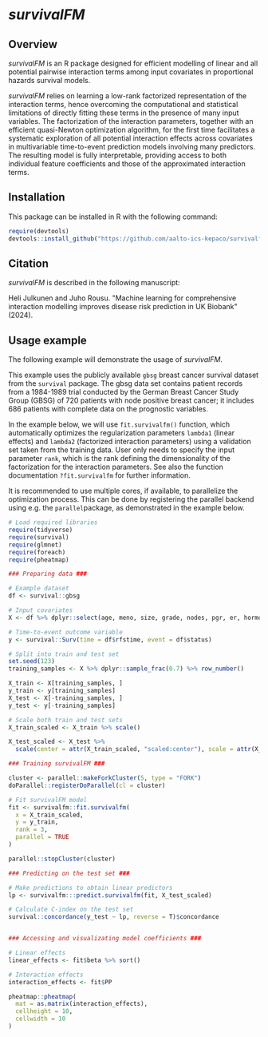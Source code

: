 # *survivalFM*

## Overview

*survivalFM* is an R package designed for efficient modelling of linear and all potential pairwise interaction terms among input covariates in proportional hazards survival models. 

*survivalFM* relies on learning a low-rank factorized representation of the interaction terms, hence overcoming the computational and statistical limitations of directly fitting these terms in the presence of many input variables. The factorization of the interaction parameters, together with an efficient quasi-Newton optimization algorithm, for the first time facilitates a systematic exploration of all potential interaction effects across covariates in multivariable time-to-event prediction models involving many predictors.  The resulting model is fully interpretable, providing  access to both individual feature coefficients and those of the approximated interaction terms. 


## Installation


This package can be installed in R with the following command:

```r
require(devtools)
devtools::install_github("https://github.com/aalto-ics-kepaco/survivalfm")
```

## Citation

*survivalFM* is described in the following manuscript:

Heli Julkunen and Juho Rousu. "Machine learning for comprehensive interaction modelling improves disease risk prediction in UK Biobank" (2024).

## Usage example

The following example will demonstrate the usage of *survivalFM*. 

This example uses the publicly available `gbsg` breast cancer survival dataset from the `survival` package. The gbsg data set contains patient records from a 1984-1989 trial conducted by the German Breast Cancer Study Group (GBSG) of 720 patients with node positive breast cancer; it includes 686 patients with complete data on the prognostic variables.


In the example below, we will use `fit.survivalfm()` function, which automatically optimizes the regularization parameters `lambda1` (linear effects) and `lambda2` (factorized interaction parameters) using a validation set taken from the training data. User only needs to specify the input parameter `rank`, which is the rank defining the dimensionality of the factorization for the interaction parameters. See also the function documentation `?fit.survivalfm` for further information. 

It is recommended to use multiple cores, if available, to parallelize the optimization process. This can be done by registering the parallel backend using e.g. the `parallel`package, as demonstrated in the example below. 



```r
# Load required libraries
require(tidyverse)
require(survival)
require(glmnet)
require(foreach)
require(pheatmap)

### Preparing data ###

# Example dataset
df <- survival::gbsg

# Input covariates
X <- df %>% dplyr::select(age, meno, size, grade, nodes, pgr, er, hormon)

# Time-to-event outcome variable
y <- survival::Surv(time = df$rfstime, event = df$status)

# Split into train and test set
set.seed(123)
training_samples <- X %>% dplyr::sample_frac(0.7) %>% row_number()

X_train <- X[training_samples, ]
y_train <- y[training_samples]
X_test <- X[-training_samples, ]
y_test <- y[-training_samples]

# Scale both train and test sets
X_train_scaled <- X_train %>% scale()

X_test_scaled <- X_test %>%
  scale(center = attr(X_train_scaled, "scaled:center"), scale = attr(X_train_scaled, "scaled:scale"))

### Training survivalFM ###

cluster <- parallel::makeForkCluster(5, type = "FORK")
doParallel::registerDoParallel(cl = cluster)

# Fit survivalFM model
fit <- survivalfm::fit.survivalfm(
  x = X_train_scaled,
  y = y_train,
  rank = 3,
  parallel = TRUE
)

parallel::stopCluster(cluster)

### Predicting on the test set ###

# Make predictions to obtain linear predictors
lp <- survivalfm:::predict.survivalfm(fit, X_test_scaled)

# Calculate C-index on the test set
survival::concordance(y_test ~ lp, reverse = T)$concordance


### Accessing and visualizating model coefficients ###

# Linear effects
linear_effects <- fit$beta %>% sort()

# Interaction effects
interaction_effects <- fit$PP

pheatmap::pheatmap(
  mat = as.matrix(interaction_effects),
  cellheight = 10,
  cellwidth = 10
)


```
